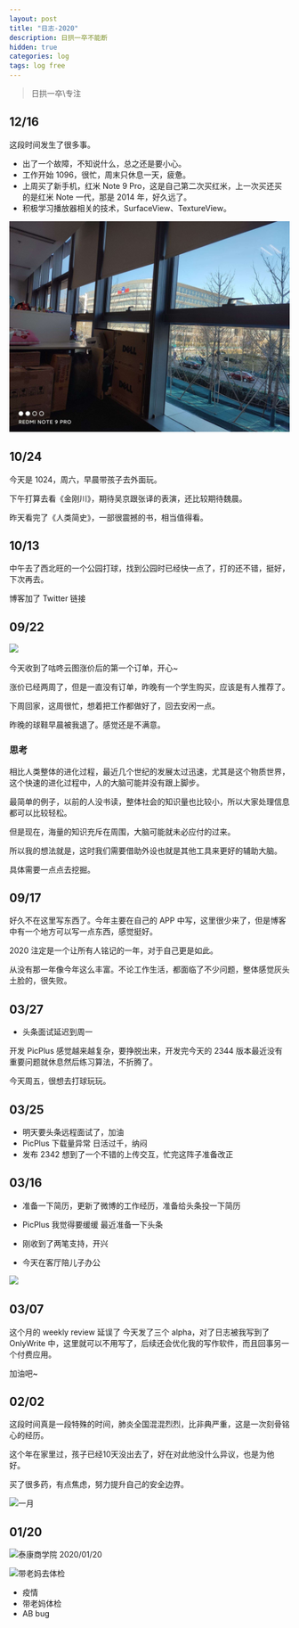 ```yaml
---
layout: post
title: "日志-2020"
description: 日拱一卒不能断
hidden: true
categories: log 
tags: log free
---
```


> 日拱一卒\专注
## 12/16
这段时间发生了很多事。

- 出了一个故障，不知说什么，总之还是要小心。
- 工作开始 1096，很忙，周末只休息一天，疲惫。
- 上周买了新手机，红米 Note 9 Pro，这是自己第二次买红米，上一次买还买的是红米 Note 一代，那是 2014 年，好久远了。
- 积极学习播放器相关的技术，SurfaceView、TextureView。

![](https://raw.githubusercontent.com/maoruibin/assets/master/2020/12/16/20201216102213783.jpg)



## 10/24
今天是 1024，周六，早晨带孩子去外面玩。

下午打算去看《金刚川》，期待吴京跟张译的表演，还比较期待魏晨。

昨天看完了《人类简史》，一部很震撼的书，相当值得看。

## 10/13
中午去了西北旺的一个公园打球，找到公园时已经快一点了，打的还不错，挺好，下次再去。

博客加了 Twitter 链接

## 09/22
![](https://gitee.com/maoruibin/img/raw/master/2020/09/22/20200922095223478.jpg)

今天收到了咕咚云图涨价后的第一个订单，开心~ 

涨价已经两周了，但是一直没有订单，昨晚有一个学生购买，应该是有人推荐了。

下周回家，这周很忙，想着把工作都做好了，回去安闲一点。

昨晚的球鞋早晨被我退了。感觉还是不满意。

### 思考
相比人类整体的进化过程，最近几个世纪的发展太过迅速，尤其是这个物质世界，这个快速的进化过程中，人的大脑可能并没有跟上脚步。

最简单的例子，以前的人没书读，整体社会的知识量也比较小，所以大家处理信息都可以比较轻松。

但是现在，海量的知识充斥在周围，大脑可能就未必应付的过来。

所以我的想法就是，这时我们需要借助外设也就是其他工具来更好的辅助大脑。

具体需要一点点去挖掘。

## 09/17
好久不在这里写东西了。今年主要在自己的 APP 中写，这里很少来了，但是博客中有一个地方可以写一点东西，感觉挺好。

2020 注定是一个让所有人铭记的一年，对于自己更是如此。

从没有那一年像今年这么丰富。不论工作生活，都面临了不少问题，整体感觉灰头土脸的，很失败。

## 03/27
- 头条面试延迟到周一

开发 PicPlus 感觉越来越复杂，要挣脱出来，开发完今天的 2344 版本最近没有重要问题就休息然后练习算法，不折腾了。

今天周五，很想去打球玩玩。

## 03/25
- 明天要头条远程面试了，加油
- PicPlus 下载量异常 日活过千，纳闷
- 发布 2342 想到了一个不错的上传交互，忙完这阵子准备改正

## 03/16

- 准备一下简历，更新了微博的工作经历，准备给头条投一下简历

- PicPlus 我觉得要缓缓 最近准备一下头条

- 刚收到了两笔支持，开兴

- 今天在客厅陪儿子办公

![](https://picplus.oss-cn-beijing.aliyuncs.com/JPEG_200316_104025.jpg)

## 03/07

这个月的 weekly review 延误了
今天发了三个 alpha，对了日志被我写到了 OnlyWrite 中，这里就可以不用写了，后续还会优化我的写作软件，而且回事另一个付费应用。

加油吧~   

## 02/02

这段时间真是一段特殊的时间，肺炎全国混混烈烈，比非典严重，这是一次刻骨铭心的经历。

这个年在家里过，孩子已经10天没出去了，好在对此他没什么异议，也是为他好。

买了很多药，有点焦虑，努力提升自己的安全边界。

![一月](https://cdn.jsdelivr.net/gh/maoruibin/assets/pic/2020/20200202_232046-COLLAGE.jpg)

## 01/20

![泰康商学院 2020/01/20](https://cdn.jsdelivr.net/gh/maoruibin/assets/pic/2020/IMG_20200120_230753.jpg)

![带老妈去体检 ](https://cdn.jsdelivr.net/gh/maoruibin/assets/pic/2020/IMG_20200120_083825.jpg)

* 疫情
* 带老妈体检
* AB bug